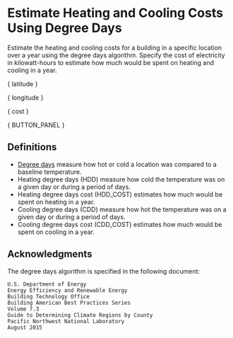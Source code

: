 # Estimate Heating and Cooling Costs Using Degree Days

Estimate the heating and cooling costs for a building in a specific location over a year using the degree days algorithm. Specify the cost of electricity in kilowatt-hours to estimate how much would be spent on heating and cooling in a year.

{ latitude }

{ longitude }

{ cost }

{ BUTTON_PANEL }

## Definitions

- [Degree days](https://en.wikipedia.org/wiki/Degree_day) measure how hot or cold a location was compared to a baseline temperature.
- Heating degree days (HDD) measure how cold the temperature was on a given day or during a period of days.
- Heating degree days cost (HDD_COST) estimates how much would be spent on heating in a year.
- Cooling degree days (CDD) measure how hot the temperature was on a given day or during a period of days.
- Cooling degree days cost (CDD_COST) estimates how much would be spent on cooling in a year.

## Acknowledgments

The degree days algorithm is specified in the following document:

```
U.S. Department of Energy
Energy Efficiency and Renewable Energy
Building Technology Office
Building American Best Practices Series
Volume 7.3
Guide to Determining Climate Regions by County
Pacific Northwest National Laboratory
August 2015
```
